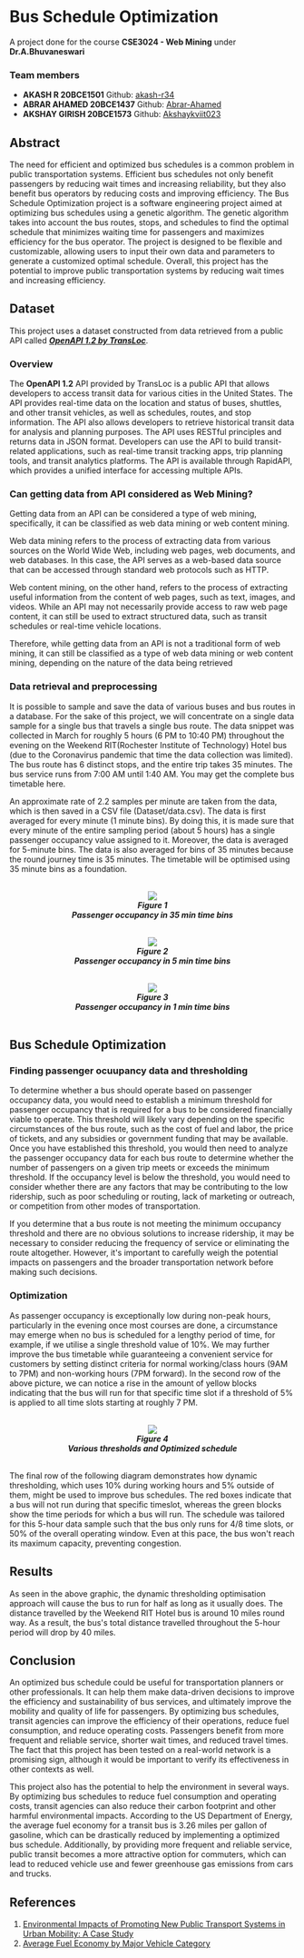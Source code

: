 # Bus Schedule Optimization
A project done for the course **CSE3024 - Web Mining** under **Dr.A.Bhuvaneswari** 

<h3>Team members</h3>
<ul>
<li><b>AKASH R 20BCE1501</b> Github: <a href="https://github.com/akash-r34">akash-r34</a></li>
<li><b>ABRAR AHAMED 20BCE1437</b> Github: <a href="https://github.com/Abrar-Ahamed">Abrar-Ahamed</a></li>
<li><b>AKSHAY GIRISH 20BCE1573</b> Github: <a href="https://github.com/Akshaykviit023">Akshaykviit023</a></li>
</ul>
<h2>Abstract</h2>
The need for efficient and optimized bus schedules is a common problem in public transportation systems. Efficient bus schedules not only benefit passengers by reducing wait times and increasing reliability, but they also benefit bus operators by reducing costs and improving efficiency. The Bus Schedule Optimization project is a software engineering project aimed at optimizing bus schedules using a genetic algorithm. The genetic algorithm takes into account the bus routes, stops, and schedules to find the optimal schedule that minimizes waiting time for passengers and maximizes efficiency for the bus operator. The project is designed to be flexible and customizable, allowing users to input their own data and parameters to generate a customized optimal schedule. Overall, this project has the potential to improve public transportation systems by reducing wait times and increasing efficiency.

<h2>Dataset</h2>
This project uses a dataset constructed from data retrieved from a public API called <a href="https://rapidapi.com/transloc/api/openapi-1-2"><b><i>OpenAPI 1.2 by TransLoc</i></b></a>.
<h3>Overview</h3>
The <b>OpenAPI 1.2</b> API provided by TransLoc is a public API that allows developers to access transit data for various cities in the United States. The API provides real-time data on the location and status of buses, shuttles, and other transit vehicles, as well as schedules, routes, and stop information. The API also allows developers to retrieve historical transit data for analysis and planning purposes. The API uses RESTful principles and returns data in JSON format. Developers can use the API to build transit-related applications, such as real-time transit tracking apps, trip planning tools, and transit analytics platforms. The API is available through RapidAPI, which provides a unified interface for accessing multiple APIs. 

<h3>Can getting data from API considered as Web Mining?</h3>
<p>Getting data from an API can be considered a type of web mining, specifically, it can be classified as web data mining or web content mining.</p>
<p>Web data mining refers to the process of extracting data from various sources on the World Wide Web, including web pages, web documents, and web databases. In this case, the API serves as a web-based data source that can be accessed through standard web protocols such as HTTP.</p>

<p>Web content mining, on the other hand, refers to the process of extracting useful information from the content of web pages, such as text, images, and videos. While an API may not necessarily provide access to raw web page content, it can still be used to extract structured data, such as transit schedules or real-time vehicle locations.</p>

<p>Therefore, while getting data from an API is not a traditional form of web mining, it can still be classified as a type of web data mining or web content mining, depending on the nature of the data being retrieved</p>

<h3>Data retrieval and preprocessing</h3>
<p>It is possible to sample and save the data of various buses and bus routes in a database. For the sake of this project, we will concentrate on a single data sample for a single bus that travels a single bus route. The data snippet was collected in March for roughly 5 hours (6 PM to 10:40 PM) throughout the evening on the Weekend RIT(Rochester Institute of Technology) Hotel bus (due to the Coronavirus pandemic that time the data collection was limited). The bus route has 6 distinct stops, and the entire trip takes 35 minutes. The bus service runs from 7:00 AM until 1:40 AM. You may get the complete bus timetable here.</p>

<p>An approximate rate of 2.2 samples per minute are taken from the data, which is then saved in a CSV file (Dataset/data.csv). The data is first averaged for every minute (1 minute bins). By doing this, it is made sure that every minute of the entire sampling period (about 5 hours) has a single passenger occupancy value assigned to it. Moreover, the data is averaged for 5-minute bins. The data is also averaged for bins of 35 minutes because the round journey time is 35 minutes. The timetable will be optimised using 35 minute bins as a foundation.</p>

<br>
<div align="center">
  <img src="https://user-images.githubusercontent.com/113085803/229866329-b5247539-0ab6-4025-aa15-86dfabda056f.png"/><br>
  <b><i>Figure 1<br>Passenger occupancy in 35 min time bins</i></b>
  <br>
  <br>

  <img src="https://user-images.githubusercontent.com/113085803/229866465-120ffb6d-b946-4f35-9666-7bea7bf79fb8.png"/><br>
  <b><i>Figure 2<br>Passenger occupancy in 5 min time bins</i></b>
  <br>
  <br>
  
  <img src="https://user-images.githubusercontent.com/113085803/229866553-c55ea359-9767-45eb-93d2-64eb2380ec2d.png"/><br>
  <b><i>Figure 3<br>Passenger occupancy in 1 min time bins</i></b>
  <br>
  <br>

</div>

<h2>Bus Schedule Optimization</h2>
<h3>Finding passenger ocuupancy data and thresholding</h3>
<p>To determine whether a bus should operate based on passenger occupancy data, you would need to establish a minimum threshold for passenger occupancy that is required for a bus to be considered financially viable to operate. This threshold will likely vary depending on the specific circumstances of the bus route, such as the cost of fuel and labor, the price of tickets, and any subsidies or government funding that may be available. Once you have established this threshold, you would then need to analyze the passenger occupancy data for each bus route to determine whether the number of passengers on a given trip meets or exceeds the minimum threshold. If the occupancy level is below the threshold, you would need to consider whether there are any factors that may be contributing to the low ridership, such as poor scheduling or routing, lack of marketing or outreach, or competition from other modes of transportation.</p>

<p>If you determine that a bus route is not meeting the minimum occupancy threshold and there are no obvious solutions to increase ridership, it may be necessary to consider reducing the frequency of service or eliminating the route altogether. However, it's important to carefully weigh the potential impacts on passengers and the broader transportation network before making such decisions.</p>

<h3>Optimization</h3>
<p>As passenger occupancy is exceptionally low during non-peak hours, particularly in the evening once most courses are done, a circumstance may emerge when no bus is scheduled for a lengthy period of time, for example, if we utilise a single threshold value of 10%. We may further improve the bus timetable while guaranteeing a convenient service for customers by setting distinct criteria for normal working/class hours (9AM to 7PM) and non-working hours (7PM forward). In the second row of the above picture, we can notice a rise in the amount of yellow blocks indicating that the bus will run for that specific time slot if a threshold of 5% is applied to all time slots starting at roughly 7 PM.</p>

<br>
<div align="center">
  <img src="https://user-images.githubusercontent.com/113085803/229868020-f09028a5-81e8-4fa9-ad48-361b04f8d9a3.png"/><br>
  <b><i>Figure 4<br>Various thresholds and Optimized schedule</i></b>
</div>

<br>
<p>The final row of the following diagram demonstrates how dynamic thresholding, which uses 10% during working hours and 5% outside of them, might be used to improve bus schedules. The red boxes indicate that a bus will not run during that specific timeslot, whereas the green blocks show the time periods for which a bus will run. The schedule was tailored for this 5-hour data sample such that the bus only runs for 4/8 time slots, or 50% of the overall operating window. Even at this pace, the bus won't reach its maximum capacity, preventing congestion.
</p>


<h2>Results</h2>
<p>As seen in the above graphic, the dynamic thresholding optimisation approach will cause the bus to run for half as long as it usually does. The distance travelled by the Weekend RIT Hotel bus is around 10 miles round way. As a result, the bus's total distance travelled throughout the 5-hour period will drop by 40 miles.</p>

<h2>Conclusion</h2>
<p>An optimized bus schedule could be useful for transportation planners or other professionals. It can help them make data-driven decisions to improve the efficiency and sustainability of bus services, and ultimately improve the mobility and quality of life for passengers. By optimizing bus schedules, transit agencies can improve the efficiency of their operations, reduce fuel consumption, and reduce operating costs. Passengers benefit from more frequent and reliable service, shorter wait times, and reduced travel times. The fact that this project has been tested on a real-world network is a promising sign, although it would be important to verify its effectiveness in other contexts as well. </p>

<p>This project also has the potential to help the environment in several ways. By optimizing bus schedules to reduce fuel consumption and operating costs, transit agencies can also reduce their carbon footprint and other harmful environmental impacts. According to the US Department of Energy, the average fuel economy for a transit bus is 3.26 miles per gallon of gasoline, which can be drastically reduced by implementing a optimized bus schedule. Additionally, by providing more frequent and reliable service, public transit becomes a more attractive option for commuters, which can lead to reduced vehicle use and fewer greenhouse gas emissions from cars and trucks.
</p>

<h2>References</h2>
<ol>
<li><a href="https://www.researchgate.net/publication/317745436_Environmental_Impacts_of_Promoting_New_Public_Transport_Systems_in_Urban_Mobility_A_Case_Study">
Environmental Impacts of Promoting New Public Transport Systems in Urban Mobility: A Case Study</a></li>
<li><a href="https://afdc.energy.gov/data/10310">Average Fuel Economy by Major Vehicle Category</a></li>
</ol>


